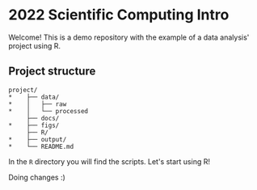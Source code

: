 # 2022 Scientific Computing Intro

Welcome! This is a demo repository with the example of a data analysis' project using R.

## Project structure

```
project/
*    ├── data/
*    │   ├── raw
*    │   └── processed
     ├── docs/
*    ├── figs/
     ├── R/
*    ├── output/
*    └── README.md
```
In the `R` directory you will find the scripts. Let's start using R!

Doing changes :)
